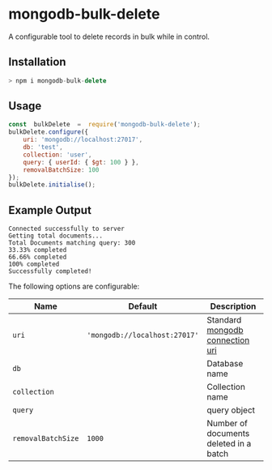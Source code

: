 # mongodb-bulk-delete

A configurable tool to delete records in bulk while in control. 

## Installation

``` js
> npm i mongodb-bulk-delete
```

## Usage  

``` js
const  bulkDelete  =  require('mongodb-bulk-delete');
bulkDelete.configure({
	uri: 'mongodb://localhost:27017',
	db: 'test',
	collection: 'user',
	query: { userId: { $gt: 100 } },
	removalBatchSize: 100
});  
bulkDelete.initialise();  
```

## Example Output
```
Connected successfully to server
Getting total documents...
Total Documents matching query: 300
33.33% completed
66.66% completed
100% completed
Successfully completed!
```

The following options are configurable:

| Name          | Default                     |  Description    |
| ------------- | --------------------------- | --------------- |
| `uri`			| `'mongodb://localhost:27017'` | Standard [mongodb connection uri]([https://docs.mongodb.com/manual/reference/connection-string/](https://docs.mongodb.com/manual/reference/connection-string/))|  
| `db`|| Database name|
| `collection` || Collection name|
| `query`  || query object|
| `removalBatchSize` | `1000`                      | Number of documents deleted in a batch|

